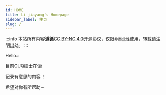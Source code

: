```yaml
---
id: HOME
title: Li jiayang's Homepage
sidebar_label: 主页
slug: /
---
```


:::info
本站所有内容**遵循**[CC BY-NC 4.0](https://creativecommons.org/licenses/by/4.0/deed.zh)开源协议，仅限`非商业性`使用，转载请注明出处。
:::

Hello~

目前CUQ硕士在读

记录有意思的内容！

希望对你有所帮助~


